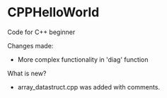 # CPPHelloWorld
Code for C++ beginner


Changes made:
- More complex functionality in 'diag' function

What is new?
- array_datastruct.cpp was added with comments.